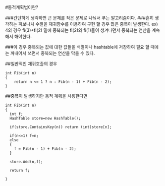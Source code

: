  
#동적계획법이란?

###간단하게 생각하면 큰 문제를 작은 문제로 나눠서 푸는 알고리즘이다.
###흔히 생각하는 피보나치 수열을 재귀함수를 이용하여 구현 할 경우 많은 중복이 발생한다.
ex) 4의 경우 fi(3)+fi(2) 밑에 중복되는 fi(2)와 fi(1)들이 생겨나면서 중복되는 연산을 계속해서 해야한다.

###이 경우 중복되는 값에 대한 값들을 배열이나 hashtable에 저장하여 필요 할 때에는 꺼내어서 쓰면서 중복되는 연산을 막을 수 있다.

##일반적인 재귀호출의 경우

```
int Fib(int n)
{
    return n <= 1 ? n : Fib(n - 1) + Fib(n - 2);
}
```

##중복이 발생하지만 동적 계획을 사용한다면

```
int Fib(int n)
{
  int f;
  HashTable store=new HashTable();

  if(store.ContainsKey(n)) return (int)store[n];

  if(n<=1) f=n;
  else
  { 
    f = Fib(n - 1) + Fib(n - 2);  
  }
  
  store.Add(n,f);
  
  return f;
  
}
```
